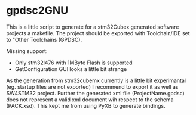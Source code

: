 gpdsc2GNU 
=========

This is a little script to generate for a stm32Cubex generated software projects
a makefile. The project should be exported with Toolchain/IDE set to "Other Toolchains (GPDSC).

Missing support:
- Only stm32l476 with 1MByte Flash is supported
- GetConfiguration GUI looks a little bit strange

As the generation from stm32cubemx currently is a little bit experimantal (eg. startup 
files are not exported) I recommend to export it as well as SW4STM32 project. Further the 
generated xml file (ProjectName.gpdsc) does not represent a valid xml document wih respect to 
the schema (PACK.xsd). This kept me from using PyXB to generate bindings.


